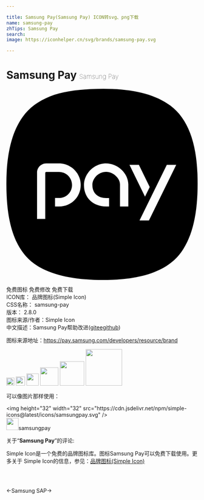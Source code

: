 ```yaml
---

title: Samsung Pay(Samsung Pay) ICON转svg、png下载
name: samsung-pay
zhTips: Samsung Pay
search: 
image: https://iconhelper.cn/svg/brands/samsung-pay.svg

---
```


# Samsung Pay  <small style="font-size: 60%;font-weight: 100">Samsung Pay</small>

<div id="svg" class="svg-wrap">
<svg role="img" xmlns="http://www.w3.org/2000/svg" viewBox="0 0 24 24"><title>Samsung Pay icon</title><path d="M23.978 10.702c-.133-3.828-1.139-6.909-3.408-8.592S14.89-.157 10.604.047C8.658.141 6.902.394 5.477.964c-1.47.59-2.606 1.421-3.437 2.578C.369 5.867-.148 9.377.035 13.422c.174 3.84 1.169 6.878 3.465 8.535 2.284 1.647 5.996 2.17 9.909 2.005 3.798-.16 6.883-1.167 8.535-3.466 1.649-2.295 2.175-5.683 2.034-9.794zM6.602 14.77h-.495v-1.063h.495c.946 0 1.636-.732 1.636-1.636 0-.903-.732-1.636-1.636-1.636H5.003a.13.13 0 0 0-.124.093v5.802h-1.03v-5.802c0-.638.517-1.155 1.155-1.155h1.599c1.49 0 2.725 1.208 2.725 2.698S8.175 14.77 6.602 14.77zm8.702.001H14.26v-2.78c-.021-.784-.853-1.565-1.739-1.565-.996 0-1.729.85-1.729 1.646 0 1.126.794 1.641 1.729 1.641h.368v1.058h-.368c-1.538-.001-2.785-.985-2.785-2.699 0-1.398 1.247-2.699 2.785-2.699 1.389 0 2.739 1.165 2.783 2.618v2.78zm1.324-5.221l1.361 2.788-.592 1.203-1.949-3.99h1.18zm1.261 6.971h-1.181l3.426-6.971h1.181l-3.426 6.971z"/></svg>
</div>
<detail full-name='samsung-pay'></detail>

<div class="detail-page">
<p>
<span><span class="badge-success badge">免费图标</span> <span class="badge-success badge">免费修改</span>  <span class="badge-success badge">免费下载</span> </span>
<br/>
<span>
ICON库：
<span class="badge-secondary badge">品牌图标(Simple Icon)</span> 
</span>
<br/>
<span>
CSS名称：
<span class="badge-secondary badge">samsung-pay</span> 
</span>

<br/>
<span>
版本：
<span class="badge-secondary badge">2.8.0</span> 
</span>
<br/>
<span>图标来源/作者：<span class="badge-light badge">Simple Icon</span></span> 
<br/>
<span class="zh-detail">中文描述：<span class="badge-primary badge">Samsung Pay</span><span class="help-link"><span>帮助改进</span>(<a href="https://gitee.com/liuwave/icon-helper/edit/master/json/brands/samsung-pay.json" target="_blank" rel="noopener noreferrer">gitee</a><a href="https://github.com/liuwave/icon-helper/edit/master/json/brands/samsung-pay.json" target="_blank" rel="noopener noreferrer">github</a></span>)</span><br/>
</p>
</div><div class="description description alert alert-light"><p>图标来源地址：<a href="https://pay.samsung.com/developers/resource/brand" target="_blank" rel="noopener noreferrer">https://pay.samsung.com/developers/resource/brand</a></p></div>
<div class="alert alert-dark">
<img height="21" width="21" src="https://cdn.jsdelivr.net/npm/simple-icons@latest/icons/samsungpay.svg" />
<img height="24" width="24" src="https://cdn.jsdelivr.net/npm/simple-icons@latest/icons/samsungpay.svg" />
<img height="32" width="32" src="https://cdn.jsdelivr.net/npm/simple-icons@latest/icons/samsungpay.svg" />
<img height="48" width="48" src="https://cdn.jsdelivr.net/npm/simple-icons@latest/icons/samsungpay.svg" />
<img height="64" width="64" src="https://cdn.jsdelivr.net/npm/simple-icons@latest/icons/samsungpay.svg" />
<img height="96" width="96" src="https://cdn.jsdelivr.net/npm/simple-icons@latest/icons/samsungpay.svg" />

</div>
<div>
  <p>可以像图片那样使用：    
  </p>
  <div class="alert alert-primary" style="font-size: 14px">
    &lt;img height="32" width="32" src="https://cdn.jsdelivr.net/npm/simple-icons@latest/icons/samsungpay.svg" /&gt;
    <copy-btn content='<img height="32" width="32" src="https://cdn.jsdelivr.net/npm/simple-icons@latest/icons/samsungpay.svg" />'></copy-btn>
  </div>
  <div class="alert alert-secondary">
    <img height="32" width="32" src="https://cdn.jsdelivr.net/npm/simple-icons@latest/icons/samsungpay.svg" />samsungpay
    <copy-btn content="samsungpay" btn-title="复制图标名称"></copy-btn>
  </div>
</div>
<div class="icon-detail__container">
<p>关于“<b>Samsung Pay</b>”的评论:</p>
</div>
<Vssue title="关于“Samsung Pay”的评论" />
<div><p>Simple Icon是一个免费的品牌图标库。图标Samsung Pay可以免费下载使用。更多关于  Simple Icon的信息，参见：<a target="_blank" href="https://iconhelper.cn/brands.html">品牌图标(Simple Icon)</a>
</p></div>


<div style="padding:2rem 0 " class="page-nav"><p class="inner"><span class="prev">←<router-link to="/icon/samsung.html">Samsung</router-link></span> <span class="next"><router-link to="/icon/sap.html">SAP</router-link>→</span></p></div>
